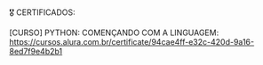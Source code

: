 🎖 CERTIFICADOS:

[CURSO] PYTHON: COMENÇANDO COM A LINGUAGEM: https://cursos.alura.com.br/certificate/94cae4ff-e32c-420d-9a16-8ed7f9e4b2b1